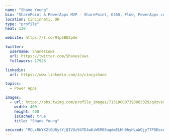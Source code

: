 ```yaml
---
name: "Shane Young"
bio: "SharePoint & PowerApps MVP - SharePoint, O365, Flow, PowerApps consulting? @PowerApps911 | Pure Snark? You found it."
location: Cincinnati, OH
type: "profile"
heat: 130

website: https://t.co/91p5BQ3pUe

twitter:
  username: ShanesCows
  url: https://twitter.com/ShanesCows
  followers: 17926

linkedin:
  url: https://www.linkedin.com/in/cincyshane

topics:
  - Power Apps

images:
  - url: https://pbs.twimg.com/profile_images/713100007398883329/qUzvsvQ3_400x400.jpg
    width: 400
    height: 400
    isCached: true
    title: "Shane Young"

secured: "MCLxRWYX2tGU8ytYjQIVUz94TE4w6iWSM08uqdmELHh0hyHLuWQjyT7PDEosnciQKOnoHVKzwkgDUFthfbobSIX4LQyLVEnd8EkdgfOvp+BmocAS3gkhcSlr1p+Zr779LKlWqUUJ122GbBle78w7+iVAioAQhsBlOU7vw27BWesPieDqL9KI3zNnVW/bVN4ZGeyU0OM3PnEzJw2CL58KNilPcpO6gegZ3YiB06zs2nvv4gr72DubMdwJjVH35IJxSnbTbYYtjDdFQo0dsp8KP1efyZk2xoxs6zWXYyRN6pQJG8SR7hgJqa0goDkv12GXacgzGh0paEKOW0YlbhM+OjBU+1G9ZERpv1qp0jnho9NN8UcfXi/6biNOWI1sq6owWqQr8wfwncD/KmMPE2GPA3OIGibf93DU+XkknMI+Hfk=;14AFiyx5gycVGLU8F1clkA=="
---
```


